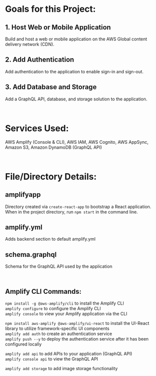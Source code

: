 # Goals for this Project:

## 1. Host Web or Mobile Application

Build and host a web or mobile application on the AWS Global content delivery network (CDN).

## 2. Add Authentication

Add authentication to the application to enable sign-in and sign-out.

## 3. Add Database and Storage

Add a GraphQL API, database, and storage solution to the application.

<br/>

# Services Used:

AWS Amplify (Console & CLI), AWS IAM, AWS Cognito, AWS AppSync, Amazon S3, Amazon DynamoDB (GraphQL API)

<br/>

# File/Directory Details:

## amplifyapp 

Directory created via `create-react-app` to bootstrap a React application.
When in the project directory, run `npm start` in the command line.

## amplify.yml

Adds backend section to default amplify.yml

## schema.graphql

Schema for the GraphQL API used by the application

<br/>

## Amplify CLI Commands:

`npm install -g @aws-amplify/cli` to install the Amplify CLI<br/>
`amplify configure` to configure the Amplify CLI<br/>
`amplify console` to view your Amplify application via the CLI<br/>

`npm install aws-amplify @aws-amplify/ui-react` to install the UI-React library to utilize framework-specific UI components<br/>
`amplify add auth` to create an authentication service<br/>
`amplify push --y` to deploy the authentication service after it has been configured locally<br/>

`amplify add api` to add APIs to your application (GraphQL API)<br/>
`amplify console api` to view the GraphQL API

`amplify add storage` to add image storage functionality
